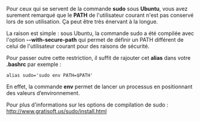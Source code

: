 Pour ceux qui se servent de la commande **sudo** sous **Ubuntu**, vous avez surement remarqué que le **PATH** de l'utilisateur courant n'est pas conservé lors de son utilisation. Ça peut être très énervant à la longue.

La raison est simple : sous Ubuntu, la commande sudo a été compilée avec l'option **--with-secure-path** qui permet de définir un PATH différent de celui de l'utilisateur courant pour des raisons de sécurité.

Pour passer outre cette restriction, il suffit de rajouter cet **alias** dans votre **.bashrc** par exemple :

    alias sudo='sudo env PATH=$PATH'

En effet, la commande **env** permet de lancer un processus en positionnant des valeurs d’environnement.

Pour plus d'informations sur les options de compilation de sudo : <http://www.gratisoft.us/sudo/install.html>
